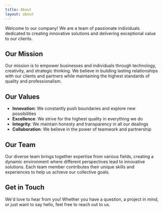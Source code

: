 ```yaml
---
title: About
layout: about
---
```


Welcome to our company! We are a team of passionate individuals dedicated to creating innovative solutions and delivering exceptional value to our clients.

## Our Mission

Our mission is to empower businesses and individuals through technology, creativity, and strategic thinking. We believe in building lasting relationships with our clients and partners while maintaining the highest standards of quality and professionalism.

## Our Values

- **Innovation**: We constantly push boundaries and explore new possibilities
- **Excellence**: We strive for the highest quality in everything we do
- **Integrity**: We maintain honesty and transparency in all our dealings
- **Collaboration**: We believe in the power of teamwork and partnership

## Our Team

Our diverse team brings together expertise from various fields, creating a dynamic environment where different perspectives lead to innovative solutions. Each team member contributes their unique skills and experiences to help us achieve our collective goals.

## Get in Touch

We'd love to hear from you! Whether you have a question, a project in mind, or just want to say hello, feel free to reach out to us.
